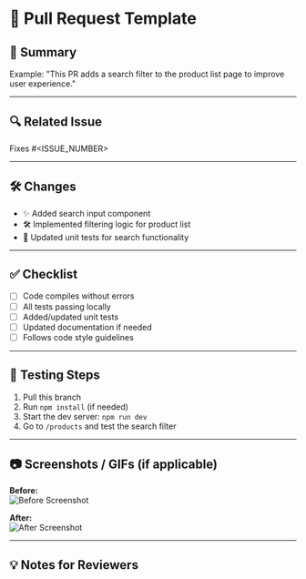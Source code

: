 # 🚀 Pull Request Template

## 📌 Summary
<!-- Briefly explain what this PR does and why -->
Example: "This PR adds a search filter to the product list page to improve user experience."

---

## 🔍 Related Issue
<!-- Link to the issue that this PR addresses -->
Fixes #<ISSUE_NUMBER>

---

## 🛠 Changes
<!-- List key changes in bullet points -->
- ✨ Added search input component
- 🛠 Implemented filtering logic for product list
- 🧪 Updated unit tests for search functionality

---

## ✅ Checklist
- [ ] Code compiles without errors
- [ ] All tests passing locally
- [ ] Added/updated unit tests
- [ ] Updated documentation if needed
- [ ] Follows code style guidelines

---

## 🧪 Testing Steps
<!-- Provide clear steps for reviewers to test the changes -->
1. Pull this branch
2. Run `npm install` (if needed)
3. Start the dev server: `npm run dev`
4. Go to `/products` and test the search filter

---

## 📷 Screenshots / GIFs (if applicable)
<!-- Add before/after screenshots or animated GIFs -->
**Before:**  
![Before Screenshot](link)

**After:**  
![After Screenshot](link)

---

## 💡 Notes for Reviewers
<!-- Optional: Add context, potential follow-ups, or things to watch out for -->

